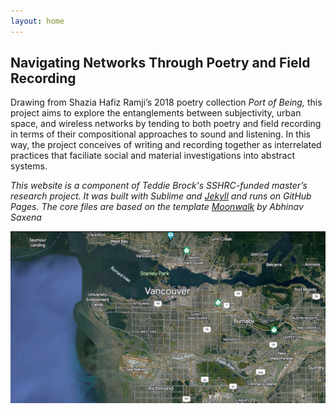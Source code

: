 ```yaml
---
layout: home
---
```

<h2>Navigating Networks Through Poetry and Field Recording</h2>

Drawing from Shazia Hafiz Ramji’s 2018 poetry collection <i> Port of Being,</i> this project aims to explore the entanglements between subjectivity, urban space, and wireless networks by tending to both poetry and field recording in terms of their compositional approaches to sound and listening. In this way, the project conceives of writing and recording together as interrelated practices that faciliate social and material investigations into abstract systems.  

<i>This website is a component of Teddie Brock's SSHRC-funded master’s research project. It was built with Sublime and [Jekyll](https://jekyllrb.com/) and runs on GitHub Pages. The core files are based on the template [Moonwalk](https://github.com/abhinavs/moonwalk) by Abhinav Saxena</i>  


![vancouver map - labels](/images/vancouver_map_labels.png)